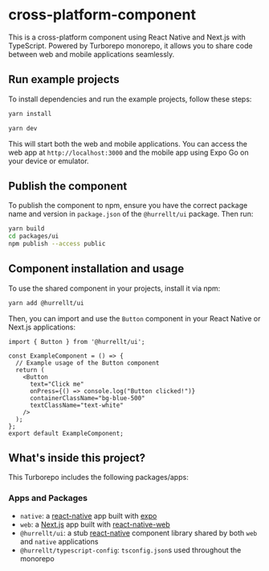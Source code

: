 # cross-platform-component

This is a cross-platform component using React Native and Next.js with TypeScript. Powered by Turborepo monorepo, it allows you to share code between web and mobile applications seamlessly.

## Run example projects

To install dependencies and run the example projects, follow these steps:
```sh
yarn install
```
```sh
yarn dev
```
This will start both the web and mobile applications. You can access the web app at `http://localhost:3000` and the mobile app using Expo Go on your device or emulator.

## Publish the component
To publish the component to npm, ensure you have the correct package name and version in `package.json` of the `@hurrellt/ui` package. Then run:
```sh
yarn build
cd packages/ui
npm publish --access public
```

## Component installation and usage
To use the shared component in your projects, install it via npm:
```sh
yarn add @hurrellt/ui
```
Then, you can import and use the `Button` component in your React Native or Next.js applications:

```tsx
import { Button } from '@hurrellt/ui';

const ExampleComponent = () => {
  // Example usage of the Button component
  return (
    <Button
      text="Click me"
      onPress={() => console.log("Button clicked!")}
      containerClassName="bg-blue-500"
      textClassName="text-white"
    />
  );
};
export default ExampleComponent;
```

## What's inside this project?

This Turborepo includes the following packages/apps:

### Apps and Packages

- `native`: a [react-native](https://reactnative.dev/) app built with [expo](https://docs.expo.dev/)
- `web`: a [Next.js](https://nextjs.org/) app built with [react-native-web](https://necolas.github.io/react-native-web/)
- `@hurrellt/ui`: a stub [react-native](https://reactnative.dev/) component library shared by both `web` and `native` applications
- `@hurrellt/typescript-config`: `tsconfig.json`s used throughout the monorepo